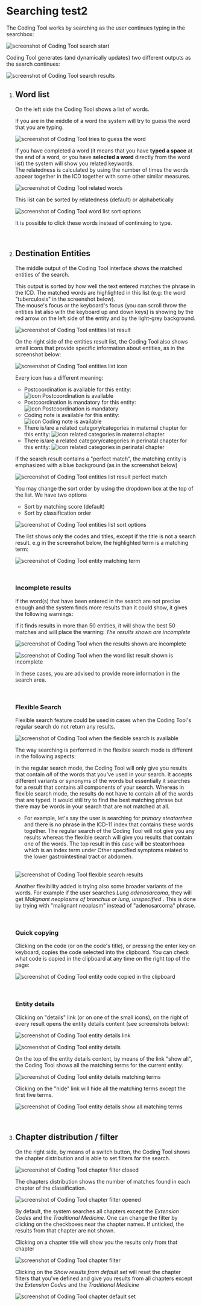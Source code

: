 ﻿# Searching test2

The Coding Tool works by searching as the user continues typing in the searchbox: 

![screenshot of Coding Tool search start](img/search-start-v4.png "Coding Tool search start")

Coding Tool generates (and dynamically updates) two different outputs as the search continues:

![screenshot of Coding Tool search results](img/search-result-columns-v4.png "Coding Tool search start")
            
1. ## Word list 
    
    On the left side the Coding Tool shows a list of words.

    If you are in the middle of a word the system will try to guess the word that you are typing.
    
    ![screenshot of Coding Tool tries to guess the word](img/wordlist-guessing.png "Coding Tool tries to guess the word")
 
    If you have completed a word (it means that you have **typed a space** at the end of a word, or you have **selected a word** directly from the word list) the system will show you related keywords.     
    The relatedness is calculated by using the number of times the words appear together in the ICD together with some other similar measures.
    
    ![screenshot of Coding Tool related words](img/wordlist-related.png "Coding Tool related words")

    This list can be sorted by relatedness (default) or alphabetically
    
    ![screenshot of Coding Tool word list sort options](img/wordlist-sort.png "Coding Tool word list sort options")

    It is possible to click these words instead of continuing to type.

    <br/>

2. ## Destination Entities
    
    The middle output of the Coding Tool interface shows the matched entities of the search.
 
    This output is sorted by how well the text entered matches the phrase in the ICD. The matched words are highlighted in this list (e.g: the word "tuberculosis" in the screenshot below).    
    The mouse's focus or the keyboard's focus (you can scroll throw the entities list also with the keyboard up and down keys) is showing by the red arrow on the left side of the entity and by the light-grey background.    

    ![screenshot of Coding Tool entities list result](img/entities-list-v3.png "Coding Tool entities list result")

    On the right side of the entities result list, the Coding Tool also shows small icons that provide specific information about entities, as in the screenshot below:  

    ![screenshot of Coding Tool entities list icon](img/entities-list-icons-v4.png "Coding Tool entities list icon")

    Every icon has a different meaning:
    - Postcoordination is available for this entity: ![icon Postcoordination is available](img/icon-pa-v4.png "icon Postcoordination is available")
    - Postcoordination is mandatory for this entity: ![icon Postcoordination is mandatory](img/icon-pr-v4.png "icon Postcoordination is mandatory")
    - Coding note is available for this entity: ![icon Coding note is available](img/icon-cn-v4.png "icon Coding note is available")    
    - There is/are a related category/categories in maternal chapter for this entity: ![icon related categories in maternal chapter](img/icon-ml-v4.png "Related categories in maternal chapter")    
    - There is/are a related category/categories in perinatal chapter for this entity: ![icon related categories in perinatal chapter](img/icon-pl-v4.png "Related categories in perinatal chapter")    

    

    If the search result contains a "perfect match", the matching entity is emphasized with a blue background (as in the screenshot below)
    
    ![screenshot of Coding Tool entities list result perfect match](img/entities-list-blu-match-v2.png "Coding Tool entities list perfect match")

    You may change the sort order by using the dropdown box at the top of the list. We have two options    

    - Sort by matching score (default)
    - Sort by classification order

    ![screenshot of Coding Tool entities list sort options](img/entities-list-sort-v4.png "Coding Tool entities list sort options")


    The list shows only the codes and titles, except if the title is not a search result. e.g in the screenshot below, the highlighted term is a matching term:
    
    ![screenshot of Coding Tool entity matching term](img/entity-matching-terms-v4.png "Coding Tool entity matching term")

    <br/>

    ### Incomplete results
   
    If the word(s) that have been entered in the search are not precise enough and the system finds more results than it could show, it gives the following warnings:

    If it finds results in more than 50 entities, it will show the best 50 matches and will place the warning: *The results shown are incomplete*

    ![screenshot of Coding Tool when the results shown are incomplete](img/search-result-incomplete-v3.png "Coding Tool when the results showed are incomplete")

    ![screenshot of Coding Tool when the word list result shown is incomplete](img/wordlist-result-incomplete-v3.png "Coding Tool when the word list result showed is incomplete")

    In these cases, you are advised to provide more information in the search area.
    
    <br/>

    ### Flexible Search 

    Flexible search feature could be used in cases when the Coding Tool's regular search do not return any results.

    ![screenshot of Coding Tool when the flexible search is available](img/flexisearch-v2.png "Coding Tool when the flexible search is available")

    The way searching is performed in the flexible search mode is different in the following aspects:

    In the regular search mode, the Coding Tool will only give you results that contain *all* of the words that you've used in your search. It accepts different variants or synonyms of the words but essentially it searches for a result that contains all components of your search. Whereas in flexible search mode, the results do not have to contain all of the words that are typed. It would still try to find the best matching phrase but there may be words in your search that are not matched at all.

    - For example, let's say the user is searching for *primary steatorrhea* and there is no phrase in the ICD-11 index that contains these words together. The regular search of the Coding Tool will not give you any results whereas the flexible search will give you results that contain one of the words. The top result in this case will be steatorrhoea which is an index term under Other specified symptoms related to the lower gastrointestinal tract or abdomen.    

    <br/>

    ![screenshot of Coding Tool flexible search results](img/flexisearch-results-v3.png "Coding Tool flexible search results")


    Another flexibility added is trying also some broader variants of the words. For example if the user searches _Lung adenosarcoma_, they will get _Malignant neoplasms of bronchus or lung, unspecified_ . This is done by trying with "malignant neoplasm" instead of "adenosarcoma" phrase.

    <br/>

    ### Quick copying

    Clicking on the code (or on the code's title), or pressing the enter key on keyboard, copies the code selected  into the clipboard. You can check what code is copied in the clipboard at any time on the right top of the page:

    ![screenshot of Coding Tool entity code copied in the clipboard](img/entity-clipboard-v3.png "Coding Tool entity code copied in the clipboard")

    <br/>
    
    ### Entity details

    Clicking on "details" link (or on one of the small icons), on the right of every result opens the entity details content (see screenshots below):

    ![screenshot of Coding Tool entity details link](img/entity-details-link-v4.png "Coding Tool entity details link")

    ![screenshot of Coding Tool entity details](img/entity-details-open-v4.png "Coding Tool entity details")

    On the top of the entity details content, by means of the link "show all", the Coding Tool shows all the matching terms for the current entity.

    ![screenshot of Coding Tool entity details matching terms](img/entity-details-matching-terms-v4.png "Coding Tool entity details matching terms")

    Clicking on the "hide" link will hide all the matching terms except the first five terms.

    ![screenshot of Coding Tool entity details show all matching terms](img/entity-details-matching-terms-all-v4.png "Coding Tool entity details show all matching terms")

    <br/>
                
3. ## Chapter distribution / filter
    
    On the right side, by means of a switch button, the Coding Tool shows the chapter distribution and is able to set filters for the search.

    ![screenshot of Coding Tool chapter filter closed](img/entities-list-filter-off-v3.png "Coding Tool chapter filter closed")

    The chapters distribution shows the number of matches found in each chapter of the classification.

    ![screenshot of Coding Tool chapter filter opened](img/entities-list-filter-on-v3.png "Coding Tool chapter filter opened")
              
    By default, the system searches all chapters except the *Extension Codes* and the *Traditional Medicine*.
    One can change the filter by clicking on the checkboxes near the chapter names. If unticked, the results from that chapter are not shown.
 
    Clicking on a chapter title will show you the results only from that chapter
              
    ![screenshot of Coding Tool chapter filter](img/chapters-filter.png "Coding Tool chapter filter")

    Clicking on the *Show results from default set* will reset the chapter filters that you've defined and give you results from all chapters except the *Extension Codes* and the *Traditional Medicine*
              
    ![screenshot of Coding Tool chapter default set](img/chapters-default.png "Coding Tool chapter default set")

